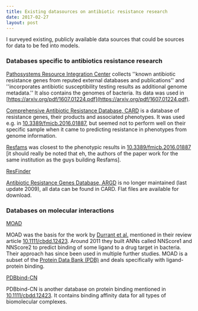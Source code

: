 ```yaml
---
title: Existing datasources on antibiotic resistance research
date: 2017-02-27
layout: post
---
```


I surveyed existing, publicly available data sources that could be sources for data to be fed into models. 

### Databases specific to antibiotics resistance research

[Pathosystems Resource Integration Center](https://www.patricbrc.org/) collects ''known antibiotic resistance genes from reputed external databases and publications'' and ''incorporates antibiotic susceptibility testing results as additional genome metadata.'' It also contains the genomes of bacteria. Its data was used in [https://arxiv.org/pdf/1607.01224.pdf](https://arxiv.org/pdf/1607.01224.pdf).

[Comprehensive Antibiotic Resistance Database, CARD](https://card.mcmaster.ca/home) is a database of resistance genes, their products and associated phenotypes. It was used e.g. in [10.3389/fmicb.2016.01887](https://doi.org/10.3389/fmicb.2016.01887), but seemed not to perform well on their specific sample when it came to predicting resistance in phenotypes from genome information.

[Resfams](http://www.dantaslab.org/resfams/) was closest to the phenotypic results in [10.3389/fmicb.2016.01887](https://doi.org/10.3389/fmicb.2016.01887) [it should really be noted that eh, the authors of the paper work for the same institution as the guys building Resfams].

[ResFinder](https://cge.cbs.dtu.dk/services/ResFinder/) 

[Antibiotic Resistance Genes Database, ARGD](https://ardb.cbcb.umd.edu/) is no longer maintained (last update 2009), all data can be found in CARD. Flat files are available for download.

### Databases on molecular interactions

[MOAD](http://bindingmoad.org/)

MOAD was the basis for the work by [Durrant et al.](https://amarolab.ucsd.edu/~jdurrant/) mentioned in their review article [10.1111/cbdd.12423](https://doi.org/10.1111/cbdd.12423). Around 2011 they built ANNs called NNScore1 and NNScore2 to predict binding of some ligand to a drug target in bacteria. Their approach has since been used in multiple further studies. MOAD is a subset of the [Protein Data Bank (PDB)](http://www.rcsb.org/pdb/home/home.do) and deals specifically with ligand-protein binding.

[PDBbind-CN](http://www.pdbbind.org.cn/)

PDBbind-CN is another database on protein binding mentioned in [10.1111/cbdd.12423](https://doi.org/10.1111/cbdd.12423). It contains binding affinity data for all types of biomolecular complexes.







